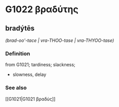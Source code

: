 # G1022 βραδύτης

## bradýtēs

_(brad-oo'-tace | vra-THOO-tase | vra-THYOO-tase)_

### Definition

from G1021; tardiness; slackness; 

- slowness, delay

### See also

[[G1021|G1021 βραδύς]]

